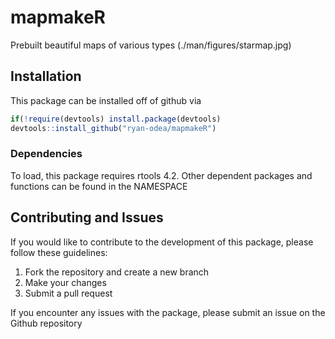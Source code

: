# mapmakeR
Prebuilt beautiful maps of various types
(./man/figures/starmap.jpg)

## Installation
This package can be installed off of github via
  ```r
  if(!require(devtools) install.package(devtools)
  devtools::install_github("ryan-odea/mapmakeR")
  ```
 ### Dependencies
 To load, this package requires rtools 4.2. Other dependent packages and functions can be found in the NAMESPACE

## Contributing and Issues
If you would like to contribute to the development of this package, please follow these guidelines:
1. Fork the repository and create a new branch
2. Make your changes
3. Submit a pull request

If you encounter any issues with the package, please submit an issue on the Github repository

